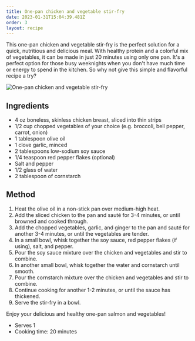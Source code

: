 ```yaml
---
title: One-pan chicken and vegetable stir-fry
date: 2023-01-31T15:04:39.481Z
order: 3
layout: recipe
---
```

This one-pan chicken and vegetable stir-fry is the perfect solution for a quick, nutritious and delicious meal. With healthy protein and a colorful mix of vegetables, it can be made in just 20 minutes using only one pan. It's a perfect option for those busy weeknights when you don't have much time or energy to spend in the kitchen. So why not give this simple and flavorful recipe a try?

![One-pan chicken and vegetable stir-fry](../uploads/chicken.png "One-pan chicken and vegetable stir-fry")

## Ingredients

* 4 oz boneless, skinless chicken breast, sliced into thin strips
* 1/2 cup chopped vegetables of your choice (e.g. broccoli, bell pepper, carrot, onion)
* 1 tablespoon olive oil
* 1 clove garlic, minced
* 2 tablespoons low-sodium soy sauce
* 1/4 teaspoon red pepper flakes (optional)
* Salt and pepper
* 1/2 glass of water
* 2 tablespoon of cornstarch

## Method

1. Heat the olive oil in a non-stick pan over medium-high heat.
2. Add the sliced chicken to the pan and sauté for 3-4 minutes, or until browned and cooked through.
3. Add the chopped vegetables, garlic, and ginger to the pan and sauté for another 3-4 minutes, or until the vegetables are tender.
4. In a small bowl, whisk together the soy sauce, red pepper flakes (if using), salt, and pepper.
5. Pour the soy sauce mixture over the chicken and vegetables and stir to combine.
6. In another small bowl, whisk together the water and cornstarch until smooth.
7. Pour the cornstarch mixture over the chicken and vegetables and stir to combine.
8. Continue cooking for another 1-2 minutes, or until the sauce has thickened.
9. Serve the stir-fry in a bowl.

Enjoy your delicious and healthy one-pan salmon and vegetables!

* Serves 1
* Cooking time: 20 minutes